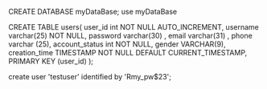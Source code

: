 


CREATE DATABASE myDataBase;
use myDataBase

CREATE TABLE  users(
user_id int NOT NULL AUTO_INCREMENT,
username varchar(25) NOT NULL,
password varchar(30) ,
email varchar(31) ,
phone varchar (25),
account_status int NOT NULL,
gender VARCHAR(9),
creation_time TIMESTAMP NOT NULL DEFAULT CURRENT_TIMESTAMP,
PRIMARY KEY (user_id)
);


create user 'testuser' identified by 'Rmy_pw$23'; 